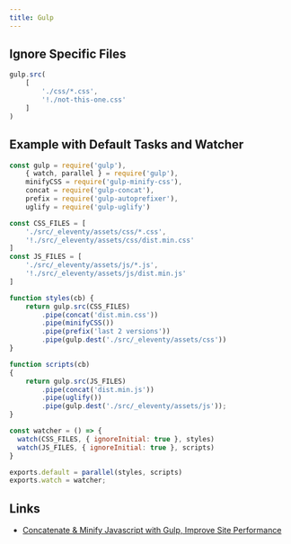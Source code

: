 ```yaml
---
title: Gulp
---
```


## Ignore Specific Files

```js
gulp.src(
    [
        './css/*.css', 
        '!./not-this-one.css'
    ]
)
```

## Example with Default Tasks and Watcher

```js
const gulp = require('gulp'),
    { watch, parallel } = require('gulp'),
    minifyCSS = require('gulp-minify-css'),
    concat = require('gulp-concat'),
    prefix = require('gulp-autoprefixer'),
    uglify = require('gulp-uglify')

const CSS_FILES = [
    './src/_eleventy/assets/css/*.css', 
    '!./src/_eleventy/assets/css/dist.min.css'
]
const JS_FILES = [
    './src/_eleventy/assets/js/*.js', 
    '!./src/_eleventy/assets/js/dist.min.js'
]

function styles(cb) {
    return gulp.src(CSS_FILES)
        .pipe(concat('dist.min.css'))
        .pipe(minifyCSS())
        .pipe(prefix('last 2 versions'))
        .pipe(gulp.dest('./src/_eleventy/assets/css'))
}

function scripts(cb)
{
    return gulp.src(JS_FILES)
        .pipe(concat('dist.min.js'))
        .pipe(uglify())
        .pipe(gulp.dest('./src/_eleventy/assets/js'));
}

const watcher = () => {
  watch(CSS_FILES, { ignoreInitial: true }, styles)
  watch(JS_FILES, { ignoreInitial: true }, scripts)
}

exports.default = parallel(styles, scripts)
exports.watch = watcher;
```

## Links

- [Concatenate & Minify Javascript with Gulp, Improve Site Performance](https://codehangar.io/concatenate-and-minify-javascript-with-gulp/)